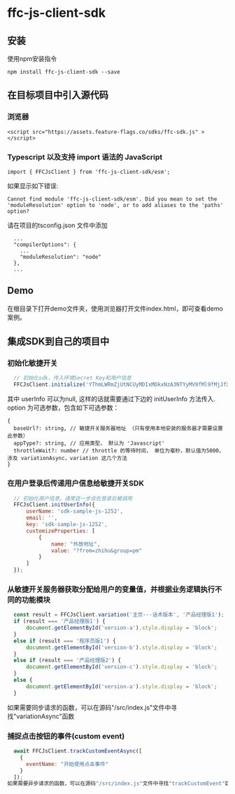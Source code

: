 # ffc-js-client-sdk

## 安装

使用npm安装指令
  ```
  npm install ffc-js-client-sdk --save
  ```
## 在目标项目中引入源代码

### 浏览器 
```
<script src="https://assets.feature-flags.co/sdks/ffc-sdk.js" ></script>
```

### Typescript 以及支持 import 语法的 JavaScript 

```
import { FFCJsClient } from 'ffc-js-client-sdk/esm';
```
如果显示如下错误:
```
Cannot find module 'ffc-js-client-sdk/esm'. Did you mean to set the 'moduleResolution' option to 'node', or to add aliases to the 'paths' option?
```
请在项目的tsconfig.json 文件中添加
```
  ...
  "compilerOptions": {
    ...
    "moduleResolution": "node"
  },
  ...
```

## Demo

在根目录下打开demo文件夹，使用浏览器打开文件index.html，即可查看demo案例。


## 集成SDK到自己的项目中

### 初始化敏捷开关

```javascript
  // 初始化sdk，传入环境Secret Key和用户信息
  FFCJsClient.initialize('YThmLWRmZjUtNCUyMDIxMDkxNzA3NTYyMV9fMl9fMjJfXzExNl9fZGVmYXVsdF82NTM3Mg==', [userInfo], [option]);
```
其中 userInfo 可以为null, 这样的话就需要通过下边的 initUserInfo 方法传入.
option 为可选参数，包含如下可选参数：
```
{
  baseUrl?: string, // 敏捷开关服务器地址 （只有使用本地安装的服务器才需要设置此参数）
  appType?: string, // 应用类型， 默认为 'Javascript'
  throttleWait?: number // throttle 的等待时间， 单位为毫秒，默认值为5000， 涉及 variationAsync，variation 这几个方法
}
```

### 在用户登录后传递用户信息给敏捷开关SDK
```javascript
  // 初始化用户信息，通常这一步会在登录后被调用
  FFCJsClient.initUserInfo({
      userName: 'sdk-sample-js-1252',
      email: '',
      key: 'sdk-sample-js-1252',
      customizeProperties: [
          {
              name: "外放地址",
              value: "?from=zhihu&group=pm"
          }
      ]
  });
```
### 从敏捷开关服务器获取分配给用户的变量值，并根据业务逻辑执行不同的功能模块
```javascript
  const result = FFCJsClient.variation('主页---话术版本', '产品经理版1');
  if (result === '产品经理版1') {
      document.getElementById('version-a').style.display = 'block';
  }
  else if (result === '程序员版1') {
      document.getElementById('version-b').style.display = 'block';
  }
  else if (result === '产品经理版2') {
      document.getElementById('version-c').style.display = 'block';
  }
  else {
      document.getElementById('version-a').style.display = 'block';
  }
```
如果需要同步请求的函数，可以在源码"/src/index.js"文件中寻找"variationAsync"函数

### 捕捉点击按钮的事件(custom event)
```javascript
  await FFCJsClient.trackCustomEventAsync([
    {
      eventName: "开始使用点击事件"
    }
  ]);
如果需要异步请求的函数，可以在源码"/src/index.js"文件中寻找"trackCustomEvent"函数
```

